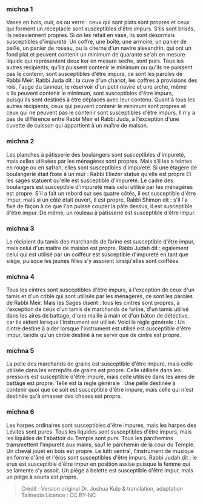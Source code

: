 
### michna 1
Vases en bois, cuir, os ou verre : ceux qui sont plats sont propres et ceux qui forment un réceptacle sont susceptibles d'être impurs. S'ils sont brisés, ils redeviennent propres. Si on les refait en vase, ils sont désormais susceptibles d'impureté. Un coffre, une boîte, une armoire, un panier de paille, un panier de roseau, ou la citerne d'un navire alexandrin, qui ont un fond plat et peuvent contenir un minimum de quarante se'ah en mesure liquide qui représentent deux kor en mesure sèche, sont purs. Tous les autres récipients, qu'ils puissent contenir le minimum ou qu'ils ne puissent pas le contenir, sont susceptibles d'être impurs, ce sont les paroles de Rabbi Meir. Rabbi Juda dit : la cuve d'un chariot, les coffres à provisions des rois, l'auge du tanneur, le réservoir d'un petit navire et une arche, même s'ils peuvent contenir le minimum, sont susceptibles d'être impurs, puisqu'ils sont destinés à être déplacés avec leur contenu. Quant à tous les autres récipients, ceux qui peuvent contenir le minimum sont propres et ceux qui ne peuvent pas le contenir sont susceptibles d'être impurs. Il n'y a pas de différence entre Rabbi Meir et Rabbi Juda, à l'exception d'une cuvette de cuisson qui appartient à un maître de maison.

### michna 2
Les planches à pâtisserie des boulangers sont susceptibles d'impureté, mais celles utilisées par les ménagères sont propres. Mais s'il les a teintes en rouge ou en safran, elles sont susceptibles d'impureté. Si une étagère de boulangerie était fixée à un mur : Rabbi Eliezer statue qu'elle est propre Et les sages statuent qu'elle est susceptible d'impureté. Le cadre des boulangers est susceptible d'impureté mais celui utilisé par les ménagères est propre. S'il a fait un rebord sur ses quatre côtés, il est susceptible d'être impur, mais si un côté était ouvert, il est propre. Rabbi Shimon dit : s'il l'a fixé de façon à ce que l'on puisse couper la pâte dessus, il est susceptible d'être impur. De même, un rouleau à pâtisserie est susceptible d'être impur.

### michna 3
Le récipient du tamis des marchands de farine est susceptible d'être impur, mais celui d'un maître de maison est propre. Rabbi Judah dit : également celui qui est utilisé par un coiffeur est susceptible d'impureté en tant que siège, puisque les jeunes filles s'y assoient lorsqu'elles sont coiffées.

### michna 4
Tous les cintres sont susceptibles d'être impurs, à l'exception de ceux d'un tamis et d'un crible qui sont utilisés par les ménagères, ce sont les paroles de Rabbi Meir. Mais les Sages disent : tous les cintres sont propres, à l'exception de ceux d'un tamis de marchands de farine, d'un tamis utilisé dans les aires de battage, d'une maille à main et d'un bâton de détective, car ils aident lorsque l'instrument est utilisé. Voici la règle générale : Un cintre destiné à aider lorsque l'instrument est utilisé est susceptible d'être impur, tandis qu'un cintre destiné à ne servir que de cintre est propre.

### michna 5
La pelle des marchands de grains est susceptible d'être impure, mais celle utilisée dans les entrepôts de grains est propre. Celle utilisée dans les pressoirs est susceptible d'être impure, mais celle utilisée dans les aires de battage est propre. Telle est la règle générale : Une pelle destinée à contenir quoi que ce soit est susceptible d'être impure, mais celle qui n'est destinée qu'à amasser des choses est propre.

### michna 6
Les harpes ordinaires sont susceptibles d'être impures, mais les harpes des Lévites sont pures. Tous les liquides sont susceptibles d'être impurs, mais les liquides de l'abattoir du Temple sont purs. Tous les parchemins transmettent l'impureté aux mains, sauf le parchemin de la cour du Temple. Un cheval jouet en bois est propre. Le luth ventral, l'instrument de musique en forme d'âne et l'éros sont susceptibles d'être impurs. Rabbi Judah dit : le erus est susceptible d'être impur en position assise puisque la femme qui se lamente s'y assoit. Un piège à belette est susceptible d'être impur, mais un piège à souris est propre.

>Crédit : Version original Dr. Joshua Kulp & translation, adaptation Talmedia
>Licence : CC BY-NC